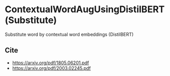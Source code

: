# ContextualWordAugUsingDistilBERT(Substitute)

Substitute word by contextual word embeddings (DistilBERT)

## Cite

- https://arxiv.org/pdf/1805.06201.pdf
- https://arxiv.org/pdf/2003.02245.pdf
